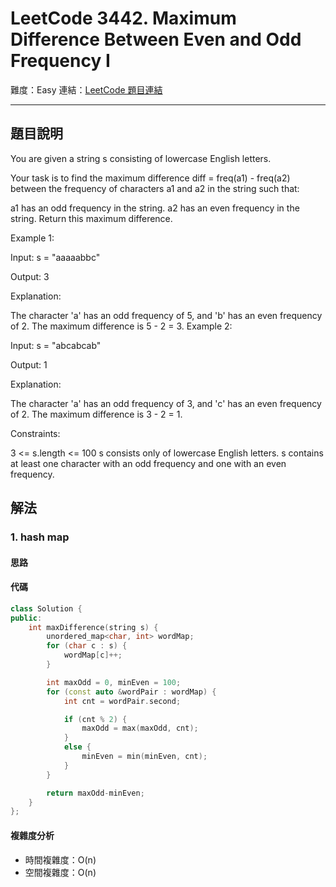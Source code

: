 # LeetCode 3442. Maximum Difference Between Even and Odd Frequency I

難度：Easy
連結：[LeetCode 題目連結](https://leetcode.com/problems/maximum-difference-between-even-and-odd-frequency-i/description/)

---

## 題目說明
    
You are given a string s consisting of lowercase English letters.

Your task is to find the maximum difference diff = freq(a1) - freq(a2) between the frequency of characters a1 and a2 in the string such that:

a1 has an odd frequency in the string.
a2 has an even frequency in the string.
Return this maximum difference.

 

Example 1:

Input: s = "aaaaabbc"

Output: 3

Explanation:

The character 'a' has an odd frequency of 5, and 'b' has an even frequency of 2.
The maximum difference is 5 - 2 = 3.
Example 2:

Input: s = "abcabcab"

Output: 1

Explanation:

The character 'a' has an odd frequency of 3, and 'c' has an even frequency of 2.
The maximum difference is 3 - 2 = 1.
 

Constraints:

3 <= s.length <= 100
s consists only of lowercase English letters.
s contains at least one character with an odd frequency and one with an even frequency.

## 解法
### 1. hash map
#### 思路



#### 代碼
```c++
class Solution {
public:
    int maxDifference(string s) {
        unordered_map<char, int> wordMap;
        for (char c : s) {
            wordMap[c]++;
        }

        int maxOdd = 0, minEven = 100;
        for (const auto &wordPair : wordMap) {
            int cnt = wordPair.second;

            if (cnt % 2) {
                maxOdd = max(maxOdd, cnt);
            }
            else {
                minEven = min(minEven, cnt);
            }
        }

        return maxOdd-minEven;
    }
};

```

#### 複雜度分析

- 時間複雜度：O(n)
- 空間複雜度：O(n)
